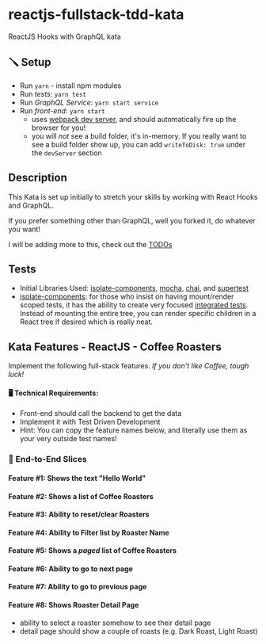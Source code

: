 # reactjs-fullstack-tdd-kata
ReactJS Hooks with GraphQL kata

## 🪛 Setup
- Run `yarn` - install npm modules
- Run *tests*: `yarn test`
- Run *GraphQL Service*: `yarn start service`
- Run *front-end*: `yarn start` 
    - uses [webpack dev server](https://webpack.js.org/configuration/dev-server), and should automatically fire up the browser for you!
    - you will _not_ see a build folder, it's in-memory.  If you really want to see a build folder show up, you can add `writeToDisk: true` under the `devServer` section
    
## Description
This Kata is set up initially to stretch your skills by working with React Hooks and GraphQL.

If you prefer something other than GraphQL, well you forked it, do whatever you want!

I will be adding more to this, check out the [TODOs](https://github.com/dschinkel/reactjs-fullstack-tdd-kata/projects/1)

## Tests

- Initial Libraries Used: [isolate-components](https://www.npmjs.com/package/isolate-components), [mocha](https://mochajs.org), [chai](https://www.chaijs.com), and [supertest](https://github.com/visionmedia/supertest)
- [isolate-components](https://www.npmjs.com/package/isolate-components): for those who insist on having mount/render scoped tests, it has the ability to create very focused [integrated tests](https://vimeo.com/80533536).  Instead of mounting the entire tree, you can render specific children in a React tree if desired which is really neat.

## Kata Features - ReactJS - Coffee Roasters
Implement the following full-stack features.  *If you don't like Coffee, tough luck!*

#### 🖥 Technical Requirements:
- Front-end should call the backend to get the data
- Implement it with Test Driven Development
- Hint: You can copy the feature names below, and literally use them as your very outside test names!

### 📜 End-to-End Slices
#### Feature #1: Shows the text "Hello World"
#### Feature #2: Shows a list of Coffee Roasters
#### Feature #3: Ability to reset/clear Roasters
#### Feature #4: Ability to Filter list by Roaster Name
#### Feature #5: Shows a *paged* list of Coffee Roasters
#### Feature #6: Ability to go to next page
#### Feature #7: Ability to go to previous page
#### Feature #8: Shows Roaster Detail Page
- ability to select a roaster somehow to see their detail page
- detail page should show a couple of roasts (e.g. Dark Roast, Light Roast)

